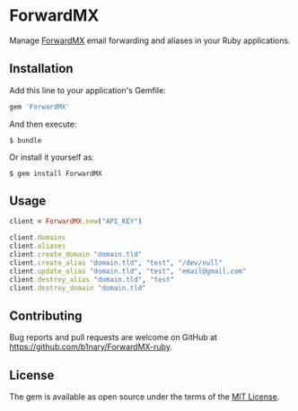 # ForwardMX

Manage [ForwardMX](https://ForwardMX.io) email forwarding and aliases in your Ruby applications.

## Installation

Add this line to your application's Gemfile:

```ruby
gem 'ForwardMX'
```

And then execute:

    $ bundle

Or install it yourself as:

    $ gem install ForwardMX

## Usage

```ruby
client = ForwardMX.new("API_KEY")

client.domains
client.aliases
client.create_domain "domain.tld"
client.create_alias "domain.tld", "test", "/dev/null"
client.update_alias "domain.tld", "test", "email@gmail.com"
client.destroy_alias "domain.tld", "test"
client.destroy_domain "domain.tld"
```

## Contributing

Bug reports and pull requests are welcome on GitHub at https://github.com/b1nary/ForwardMX-ruby.

## License

The gem is available as open source under the terms of the [MIT License](http://opensource.org/licenses/MIT).
